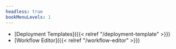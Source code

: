 ```yaml
---
headless: true
bookMenuLevels: 1
---
```


 - [Deployment Templates]({{< relref "/deployment-template" >}})
 - [Workflow Editor]({{< relref "/workflow-editor" >}})
 
